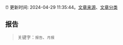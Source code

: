 :alarm_clock: 更新时间: 2024-04-29 11:35:44。[文章来源](/README.md)、[文章分类](/TAGS.md)

## 报告


> 关键字：`报告`、`月报`



